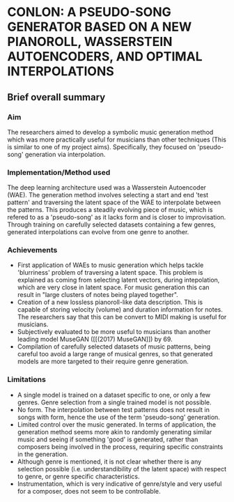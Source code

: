 # CONLON: A PSEUDO-SONG GENERATOR BASED ON A NEW PIANOROLL, WASSERSTEIN AUTOENCODERS, AND OPTIMAL INTERPOLATIONS

## Brief overall summary
### Aim
The researchers aimed to develop a symbolic music generation method which was more practically useful for musicians than other techniques (This is similar to one of my project aims). Specifically, they focused on 'pseudo-song' generation via interpolation.

### Implementation/Method used
The deep learning architecture used was a Wasserstein Autoencoder (WAE). The generation method involves selecting a start and end 'test pattern' and traversing the latent space of the WAE to interpolate between the patterns. This produces a steadily evolving piece of music, which is refered to as a 'pseudo-song' as it lacks form and is closer to improvisation. Through training on carefully selected datasets containing a few genres, generated interpolations can evolve from one genre to another.

### Achievements
- First application of WAEs to music generation which helps tackle 'blurriness' problem of traversing a latent space. This problem is explained as coming from selecting latent vectors, during intepolation, which are very close in latent space. For music generation this can result in "large clusters of notes being played together".
- Creation of a new lossless pianoroll-like data description. This is capable of storing velocity (volume) and duration information for notes. The researchers say that this can be convert to MIDI making is useful for musicians.
- Subjectively evaluated to be more useful to musicians than another leading model MuseGAN ([[(2017) MuseGAN]]) by 69.
- Compilation of carefully selected datasets of music patterns, being careful too avoid a large range of musical genres, so that generated models are more targeted to their require genre generation.

### Limitations
- A single model is trained on a dataset specific to one, or only a few genres. Genre selection from a single trained model is not possible.
- No form. The interpolation between test patterns does not result in songs with form, hence the use of the term 'pseudo-song' generation.
- Limited control over the music generated. In terms of application, the generation method seems more akin to randomly generating similar music and seeing if something 'good' is generated, rather than composers being involved in the process, requiring specific constraints in the generation.
- Although genre is mentioned, it is not clear whether there is any selection possible (i.e. understandibility of the latent space) with respect to genre, or genre specific characteristics.
- Instrumentation, which is very indicative of genre/style and very useful for a composer, does not seem to be controllable.